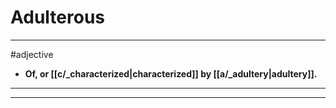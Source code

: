 # Adulterous
---
#adjective
- **Of, or [[c/_characterized|characterized]] by [[a/_adultery|adultery]].**
---
---
